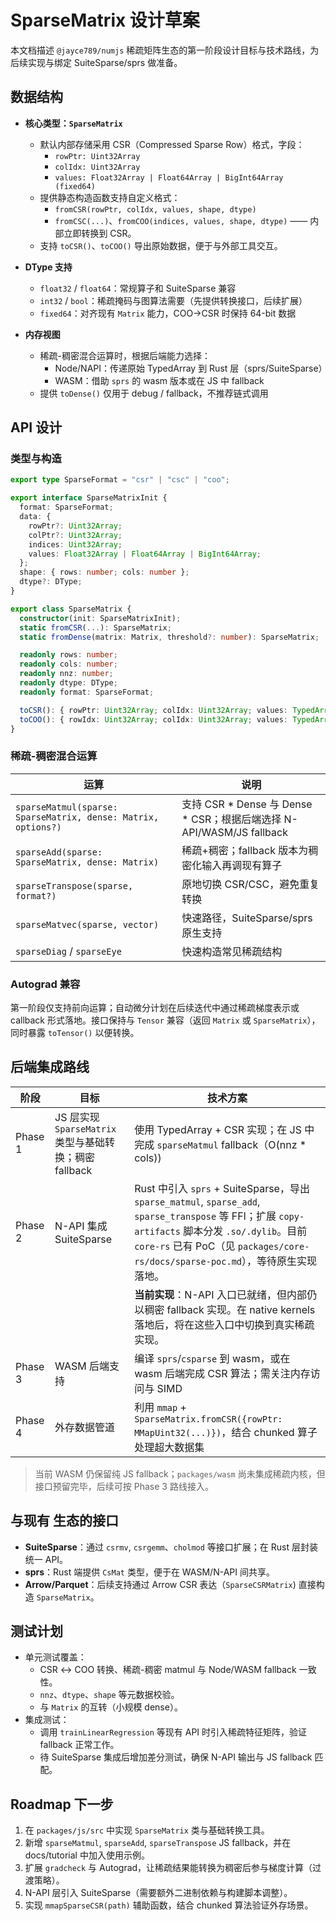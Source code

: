 # SparseMatrix 设计草案

本文档描述 `@jayce789/numjs` 稀疏矩阵生态的第一阶段设计目标与技术路线，为后续实现与绑定 SuiteSparse/sprs 做准备。

## 数据结构

- **核心类型：`SparseMatrix`**
  - 默认内部存储采用 CSR（Compressed Sparse Row）格式，字段：
    - `rowPtr: Uint32Array`
    - `colIdx: Uint32Array`
    - `values: Float32Array | Float64Array | BigInt64Array (fixed64)`
  - 提供静态构造函数支持自定义格式：
    - `fromCSR(rowPtr, colIdx, values, shape, dtype)`
    - `fromCSC(...)`、`fromCOO(indices, values, shape, dtype)` —— 内部立即转换到 CSR。
  - 支持 `toCSR()`、`toCOO()` 导出原始数据，便于与外部工具交互。

- **DType 支持**
  - `float32` / `float64`：常规算子和 SuiteSparse 兼容
  - `int32` / `bool`：稀疏掩码与图算法需要（先提供转换接口，后续扩展）
  - `fixed64`：对齐现有 `Matrix` 能力，COO->CSR 时保持 64-bit 数据

- **内存视图**
  - 稀疏-稠密混合运算时，根据后端能力选择：
    - Node/NAPI：传递原始 TypedArray 到 Rust 层（sprs/SuiteSparse）
    - WASM：借助 `sprs` 的 wasm 版本或在 JS 中 fallback
  - 提供 `toDense()` 仅用于 debug / fallback，不推荐链式调用

## API 设计

### 类型与构造

```ts
export type SparseFormat = "csr" | "csc" | "coo";

export interface SparseMatrixInit {
  format: SparseFormat;
  data: {
    rowPtr?: Uint32Array;
    colPtr?: Uint32Array;
    indices: Uint32Array;
    values: Float32Array | Float64Array | BigInt64Array;
  };
  shape: { rows: number; cols: number };
  dtype?: DType;
}

export class SparseMatrix {
  constructor(init: SparseMatrixInit);
  static fromCSR(...): SparseMatrix;
  static fromDense(matrix: Matrix, threshold?: number): SparseMatrix;

  readonly rows: number;
  readonly cols: number;
  readonly nnz: number;
  readonly dtype: DType;
  readonly format: SparseFormat;

  toCSR(): { rowPtr: Uint32Array; colIdx: Uint32Array; values: TypedArray };
  toCOO(): { rowIdx: Uint32Array; colIdx: Uint32Array; values: TypedArray };
}
```

### 稀疏-稠密混合运算

| 运算 | 说明 |
| --- | --- |
| `sparseMatmul(sparse: SparseMatrix, dense: Matrix, options?)` | 支持 CSR * Dense 与 Dense * CSR；根据后端选择 N-API/WASM/JS fallback |
| `sparseAdd(sparse: SparseMatrix, dense: Matrix)` | 稀疏+稠密；fallback 版本为稠密化输入再调现有算子 |
| `sparseTranspose(sparse, format?)` | 原地切换 CSR/CSC，避免重复转换 |
| `sparseMatvec(sparse, vector)` | 快速路径，SuiteSparse/sprs 原生支持 |
| `sparseDiag` / `sparseEye` | 快速构造常见稀疏结构 |

### Autograd 兼容

第一阶段仅支持前向运算；自动微分计划在后续迭代中通过稀疏梯度表示或 callback 形式落地。接口保持与 `Tensor` 兼容（返回 `Matrix` 或 `SparseMatrix`），同时暴露 `toTensor()` 以便转换。

## 后端集成路线

| 阶段 | 目标 | 技术方案 |
| --- | --- | --- |
| Phase 1 | JS 层实现 `SparseMatrix` 类型与基础转换；稠密 fallback | 使用 TypedArray + CSR 实现；在 JS 中完成 `sparseMatmul` fallback（O(nnz * cols)) |
| Phase 2 | N-API 集成 SuiteSparse | Rust 中引入 `sprs` + SuiteSparse，导出 `sparse_matmul`, `sparse_add`, `sparse_transpose` 等 FFI；扩展 `copy-artifacts` 脚本分发 `.so/.dylib`。目前 `core-rs` 已有 PoC（见 `packages/core-rs/docs/sparse-poc.md`），等待原生实现落地。 |
|         |                        | **当前实现**：N-API 入口已就绪，但内部仍以稠密 fallback 实现。在 native kernels 落地后，将在这些入口中切换到真实稀疏实现。 |
| Phase 3 | WASM 后端支持 | 编译 `sprs`/`csparse` 到 wasm，或在 wasm 后端完成 CSR 算法；需关注内存访问与 SIMD |
| Phase 4 | 外存数据管道 | 利用 `mmap` + `SparseMatrix.fromCSR({rowPtr: MMapUint32(...)})`，结合 chunked 算子处理超大数据集 |

> 当前 WASM 仍保留纯 JS fallback；`packages/wasm` 尚未集成稀疏内核，但接口预留完毕，后续可按 Phase 3 路线接入。

## 与现有 生态的接口

- **SuiteSparse**：通过 `csrmv`, `csrgemm`、`cholmod` 等接口扩展；在 Rust 层封装统一 API。
- **sprs**：Rust 端提供 `CsMat` 类型，便于在 WASM/N-API 间共享。
- **Arrow/Parquet**：后续支持通过 Arrow CSR 表达（`SparseCSRMatrix`) 直接构造 `SparseMatrix`。

## 测试计划

- 单元测试覆盖：
  - CSR ↔ COO 转换、稀疏-稠密 matmul 与 Node/WASM fallback 一致性。
  - `nnz`、`dtype`、`shape` 等元数据校验。
  - 与 `Matrix` 的互转（小规模 dense）。
- 集成测试：
  - 调用 `trainLinearRegression` 等现有 API 时引入稀疏特征矩阵，验证 fallback 正常工作。
  - 待 SuiteSparse 集成后增加差分测试，确保 N-API 输出与 JS fallback 匹配。

## Roadmap 下一步

1. 在 `packages/js/src` 中实现 `SparseMatrix` 类与基础转换工具。
2. 新增 `sparseMatmul`, `sparseAdd`, `sparseTranspose` JS fallback，并在 docs/tutorial 中加入使用示例。
3. 扩展 `gradcheck` 与 Autograd，让稀疏结果能转换为稠密后参与梯度计算（过渡策略）。
4. N-API 层引入 SuiteSparse（需要额外二进制依赖与构建脚本调整）。
5. 实现 `mmapSparseCSR(path)` 辅助函数，结合 chunked 算法验证外存场景。
